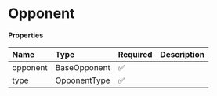# Opponent

**Properties**

| Name     | Type         | Required | Description |
| :------- | :----------- | :------- | :---------- |
| opponent | BaseOpponent | ✅       |             |
| type     | OpponentType | ✅       |             |

<!-- This file was generated by liblab | https://liblab.com/ -->
